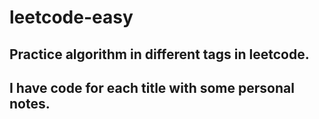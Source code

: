 # leetcode-easy
## Practice algorithm in different tags in leetcode. 
## I have code for each title with some personal notes.
